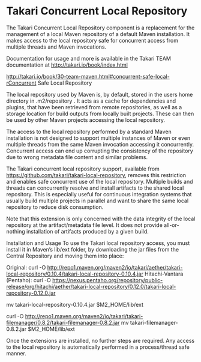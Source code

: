 # Takari Concurrent Local Repository

The Takari Concurrent Local Repository component is a replacement for the management of a local Maven repository 
of a default Maven installation. It makes access to the local repository safe for concurrent access from multiple 
threads and Maven invocations. 

Documentation for usage and more is available in the Takari TEAM documentation at http://takari.io/book/index.html

http://takari.io/book/30-team-maven.html#concurrent-safe-local-rConcurrent Safe Local Repository

The local repository used by Maven is, by default, stored in the users home directory in .m2/repository . It acts as a cache for dependencies and plugins, that have been retrieved from remote repositories, as well as a storage location for build outputs from locally built projects. These can then be used by other Maven projects accessing the local repository.

The access to the local repository performed by a standard Maven installation is not designed to support multiple instances of Maven or even multiple threads from the same Maven invocation accessing it concurrently. Concurrent access can end up corrupting the consistency of the repository due to wrong metadata file content and similar problems.

The Takari concurrent local repository support, available from https://github.com/takari/takari-local-repository, removes this restriction and enables safe concurrent use of the local repository. Multiple builds and threads can concurrently resolve and install artifacts to the shared local repository. This is especially useful for continuous integration systems that usually build multiple projects in parallel and want to share the same local repository to reduce disk consumption.

Note that this extension is only concerned with the data integrity of the local repository at the artifact/metadata file level. It does not provide all-or-nothing installation of artifacts produced by a given build.

Installation and Usage
To use the Takari local repository access, you must install it in Maven’s lib/ext folder, by downloading the jar files from the Central Repository and moving them into place:

Original:
curl -O http://repo1.maven.org/maven2/io/takari/aether/takari-local-repository/0.10.4/takari-local-repository-0.10.4.jar
Hitachi-Vantara (Pentaho):
curl -O https://nexus.pentaho.org/repository/public-release/org/hitachi/aether/takari-local-repository/0.12.0/takari-local-repository-0.12.0.jar

mv takari-local-repository-0.10.4.jar $M2_HOME/lib/ext
 
curl -O http://repo1.maven.org/maven2/io/takari/takari-filemanager/0.8.2/takari-filemanager-0.8.2.jar
mv takari-filemanager-0.8.2.jar $M2_HOME/lib/ext

Once the extensions are installed, no further steps are required. Any access to the local repository is automatically performed in a process/thread safe manner.



